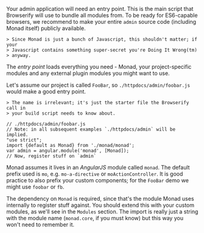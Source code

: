 Your admin application will need an entry point. This is the main script that
Browserify will use to bundle all modules from. To be ready for ES6-capable
browsers, we recommend to make your entire `admin` source code (including
Monad itself) publicly available.

    > Since Monad is just a bunch of Javascript, this shouldn't matter; if your
    > Javascript contains something super-secret you're Doing It Wrong(tm)
    > anyway.

The _entry point_ loads everything you need - Monad, your project-specific
modules and any external plugin modules you might want to use.

Let's assume our project is called `FooBar`, so `./httpdocs/admin/foobar.js`
would make a good entry point.

    > The name is irrelevant; it's just the starter file the Browserify call in
    > your build script needs to know about.

    // ./httpdocs/admin/foobar.js
    // Note: in all subsequent examples `./httpdocs/admin` will be implied.
    "use strict";
    import {default as Monad} from './monad/monad';
    var admin = angular.module('monad', [Monad]);
    // Now, register stuff on `admin`

Monad assumes it lives in an _AngularJS_ module called `monad`. The default
prefix used is `mo`, e.g. `mo-a-directive` or `moActionController`. It is good
practice to also prefix your custom components; for the `FooBar` demo we might
use `foobar` or `fb`.

The dependency on `Monad` is required, since that's the module Monad uses
internally to register stuff against. You should extend this with your custom
modules, as we'll see in the `Modules` section. The import is really just a
string with the module name (`monad.core`, if you must know) but this way you
won't need to remember it.
